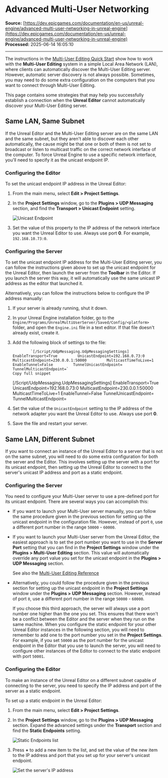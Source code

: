 # Advanced Multi-User Networking

**Source:** [https://dev.epicgames.com/documentation/en-us/unreal-engine/advanced-multi-user-networking-in-unreal-engine](https://dev.epicgames.com/documentation/en-us/unreal-engine/advanced-multi-user-networking-in-unreal-engine)  
**Processed:** 2025-06-14 16:05:10

---

The instructions in the [Multi-User Editing Quick Start](/documentation/en-us/unreal-engine/getting-started-with-multi-user-editing-in-unreal-engine) show how to work with the **Multi-User Editing** system in a simple Local Area Network (LAN), where clients can automatically discover the Multi-User Editing server. However, automatic server discovery is not always possible. Sometimes, you may need to do some extra configuration on the computers that you want to connect through Multi-User Editing.

This page contains some strategies that may help you successfully establish a connection when the **Unreal Editor** cannot automatically discover your Multi-User Editing server.

## Same LAN, Same Subnet

If the Unreal Editor and the Multi-User Editing server are on the same LAN and the same subnet, but they aren't able to discover each other automatically, the cause might be that one or both of them is not set to broadcast or listen to multicast traffic on the correct network interface of the computer. To force Unreal Engine to use a specific network interface, you'll need to specify it as the unicast endpoint IP.

### Configuring the Editor

To set the unicast endpoint IP address in the Unreal Editor:

1.  From the main menu, select **Edit > Project Settings**.
    
2.  In the **Project Settings** window, go to the **Plugins > UDP Messaging** section, and find the **Transport > Unicast Endpoint** setting.
    
    ![Unicast Endpoint](https://d1iv7db44yhgxn.cloudfront.net/documentation/images/fe9bcb53-8165-44a5-9b3d-5e50a6cfdc56/01-multiuserediting-network-unicastendpoint.png "Unicast Endpoint")
3.  Set the value of this property to the IP address of the network interface you want the Unreal Editor to use. Always use port **0**. For example, `192.168.10.73:0`.
    

### Configuring the Server

To set the unicast endpoint IP address for the Multi-User Editing server, you can follow the instructions given above to set up the unicast endpoint for the Unreal Editor, then launch the server from the **Toolbar** in the Editor. If you launch the server this way, it will automatically use the same unicast IP address as the editor that launched it.

Alternatively, you can follow the instructions below to configure the IP address manually:

1.  If your server is already running, shut it down.
    
2.  In your Unreal Engine installation folder, go to the `Engine/Programs/UnrealMultiUserServer/Saved/Config/<platform>` folder, and open the `Engine.ini` file in a text editor. If that file doesn't already exist, create it.
    
3.  Add the following block of settings to the file:
    
    ```
            `[/Script/UdpMessaging.UdpMessagingSettings]         EnableTransport=True         UnicastEndpoint=192.168.0.73:0         MulticastEndpoint=230.0.0.1:50000         MulticastTimeToLive=1         EnableTunnel=False         TunnelUnicastEndpoint=         TunnelMulticastEndpoint=`
    Copy full snippet
    ```
    \[/Script/UdpMessaging.UdpMessagingSettings\] EnableTransport=True UnicastEndpoint=192.168.0.73:0 MulticastEndpoint=230.0.0.1:50000 MulticastTimeToLive=1 EnableTunnel=False TunnelUnicastEndpoint= TunnelMulticastEndpoint=
4.  Set the value of the `UnicastEndpoint` setting to the IP address of the network adapter you want the Unreal Editor to use. Always use port **0**.
    
5.  Save the file and restart your server.
    

## Same LAN, Different Subnet

If you want to connect an instance of the Unreal Editor to a server that is not on the same subnet, you will need to do some extra configuration for both the server and the Editor. This involves setting up the server with a port for its unicast endpoint, then setting up the Unreal Editor to connect to the server's unicast IP address and port as a static endpoint.

### Configuring the Server

You need to configure your Multi-User server to use a pre-defined port for its unicast endpoint. There are several ways you can accomplish this:

-   If you want to launch your Multi-User server manually, you can follow the same procedure given in the previous section for setting up the unicast endpoint in the configuration file. However, instead of port `0`, use a different port number in the range `50000` - `60000`.
    
-   If you want to launch your Multi-User server from the Unreal Editor, the easiest approach is to set the port number you want to use in the **Server Port** setting that you can find in the **Project Settings** window under the **Plugins > Multi-User Editing** section. This value will automatically override any port value you set for the unicast endpoint in the **Plugins > UDP Messaging** section.
    
    See also the [Multi-User Editing Reference](/documentation/en-us/unreal-engine/multi-user-editing-reference-for-unreal-engine#multi-usereditingsettings)
    
-   Alternatively, you could follow the procedure given in the previous section for setting up the unicast endpoint in the **Project Settings** window under the **Plugins > UDP Messaging** section. However, instead of port `0`, use a different port number in the range `50000` - `60000`.
    
    If you choose this third approach, the server will always use a port number one higher than the one you set. This ensures that there won't be a conflict between the Editor and the server when they run on the same machine. When you configure the static endpoint for your other Unreal Editor instances in the following section, you will need to remember to add one to the port number you set in the **Project Settings**. For example, if you set `50000` as the port number for the unicast endpoint in the Editor that you use to launch the server, you will need to configure other instances of the Editor to connect to the static endpoint with port `50001`.
    

### Configuring the Editor

To make an instance of the Unreal Editor on a different subnet capable of connecting to the server, you need to specify the IP address and port of the server as a static endpoint.

To set up a static endpoint in the Unreal Editor:

1.  From the main menu, select **Edit > Project Settings**.
    
2.  In the **Project Settings** window, go to the **Plugins > UDP Messaging** section. Expand the advanced settings under the **Transport** section and find the **Static Endpoints** setting.
    
    ![Static Endpoints list](https://d1iv7db44yhgxn.cloudfront.net/documentation/images/a35d08ba-3f86-4744-8258-d9e4a9902f8f/02-multiuserediting-network-staticendpoints.png "Static Endpoints list")
3.  Press **+** to add a new item to the list, and set the value of the new item to the IP address and port that you set up for your server's unicast endpoint.
    
    ![Set the server's IP address](https://d1iv7db44yhgxn.cloudfront.net/documentation/images/b268b2fd-e6e3-4c6a-a8e2-ff080400e715/03-multiuserediting-network-staticendpoints-added.png "Set the server's IP address")